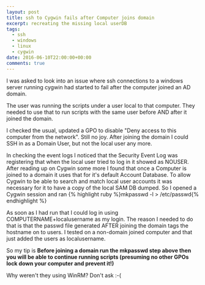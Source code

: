 ```yaml
---
layout: post
title: ssh to Cygwin fails after Computer joins domain
excerpt: recreating the missing local userDB
tags: 
  - ssh
  - windows
  - linux
  - cygwin
date: 2016-06-10T22:00:00+00:00
comments: true
---
```


I was asked to look into an issue where ssh connections to a windows server running cygwin had started to fail after the computer joined an AD domain.


The user was running the scripts under a user local to that computer.  They needed to use that to run scripts with the same user before AND after it joined the domain.


I checked the usual, updated a GPO to disable "Deny access to this computer from the network".  Still no joy.
After joining the domain I could SSH in as a Domain User, but not the local user any more.


In checking the event logs I noticed that the Security Event Log was registering that when the local user tried to log in it showed as NOUSER.
After reading up on Cygwin some more I found that once a Computer is joined to a domain it uses that for it's default Account Database.  To allow
Cygwin to be able to search and match local user accounts it was necessary for it to have a copy of the local SAM DB dumped.
So I opened a Cygwin session and ran
{% highlight ruby %}mkpasswd -l > /etc/passwd{% endhighlight %}

As soon as I had run that I could log in using COMPUTERNAME+localusername as my login.
The reason I needed to do that is that the passwd file generated AFTER joining the domain tags the hostname on to users.
I tested on a non-domain joined computer and that just added the users as localusername.

So my tip is
**Before joining a domain run the mkpasswd step above then you will be able to continue running scripts (presuming no other GPOs lock down your computer and prevent it!)**

Why weren't they using WinRM? Don't ask :-(

